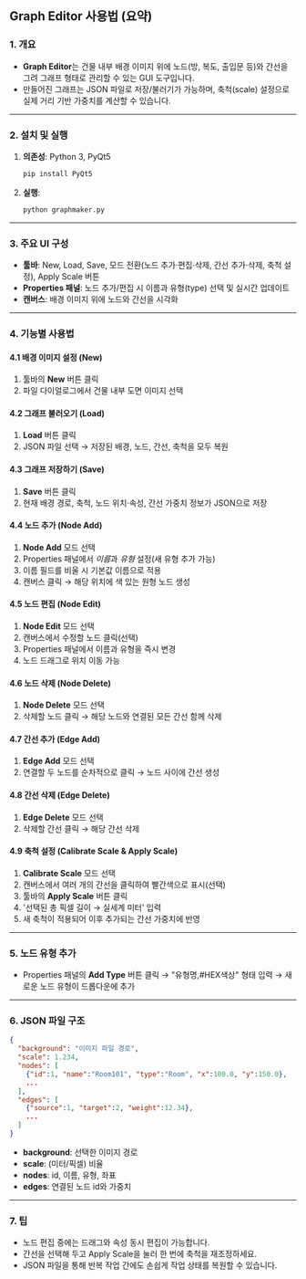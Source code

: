 ## Graph Editor 사용법 (요약)

### 1. 개요

* **Graph Editor**는 건물 내부 배경 이미지 위에 노드(방, 복도, 출입문 등)와 간선을 그려 그래프 형태로 관리할 수 있는 GUI 도구입니다.
* 만들어진 그래프는 JSON 파일로 저장/불러기가 가능하며, 축척(scale) 설정으로 실제 거리 기반 가중치를 계산할 수 있습니다.

---

### 2. 설치 및 실행

1. **의존성**: Python 3, PyQt5

   ```bash
   pip install PyQt5
   ```
2. **실행**:

   ```bash
   python graphmaker.py
   ```

---

### 3. 주요 UI 구성

* **툴바**: New, Load, Save, 모드 전환(노드 추가·편집·삭제, 간선 추가·삭제, 축척 설정), Apply Scale 버튼
* **Properties 패널**: 노드 추가/편집 시 이름과 유형(type) 선택 및 실시간 업데이트
* **캔버스**: 배경 이미지 위에 노드와 간선을 시각화

---

### 4. 기능별 사용법

#### 4.1 배경 이미지 설정 (New)

1. 툴바의 **New** 버튼 클릭
2. 파일 다이얼로그에서 건물 내부 도면 이미지 선택

#### 4.2 그래프 불러오기 (Load)

1. **Load** 버튼 클릭
2. JSON 파일 선택 → 저장된 배경, 노드, 간선, 축척을 모두 복원

#### 4.3 그래프 저장하기 (Save)

1. **Save** 버튼 클릭
2. 현재 배경 경로, 축척, 노드 위치·속성, 간선 가중치 정보가 JSON으로 저장

#### 4.4 노드 추가 (Node Add)

1. **Node Add** 모드 선택
2. Properties 패널에서 *이름*과 *유형* 설정(새 유형 추가 가능)
3. 이름 필드를 비울 시 기본값 이름으로 적용
4. 캔버스 클릭 → 해당 위치에 색 있는 원형 노드 생성

#### 4.5 노드 편집 (Node Edit)

1. **Node Edit** 모드 선택
2. 캔버스에서 수정할 노드 클릭(선택)
3. Properties 패널에서 이름과 유형을 즉시 변경
4. 노드 드래그로 위치 이동 가능

#### 4.6 노드 삭제 (Node Delete)

1. **Node Delete** 모드 선택
2. 삭제할 노드 클릭 → 해당 노드와 연결된 모든 간선 함께 삭제

#### 4.7 간선 추가 (Edge Add)

1. **Edge Add** 모드 선택
2. 연결할 두 노드를 순차적으로 클릭 → 노드 사이에 간선 생성

#### 4.8 간선 삭제 (Edge Delete)

1. **Edge Delete** 모드 선택
2. 삭제할 간선 클릭 → 해당 간선 삭제

#### 4.9 축척 설정 (Calibrate Scale & Apply Scale)

1. **Calibrate Scale** 모드 선택
2. 캔버스에서 여러 개의 간선을 클릭하여 빨간색으로 표시(선택)
3. 툴바의 **Apply Scale** 버튼 클릭
4. '선택된 총 픽셀 길이 → 실세계 미터' 입력
5. 새 축척이 적용되어 이후 추가되는 간선 가중치에 반영

---

### 5. 노드 유형 추가

* Properties 패널의 **Add Type** 버튼 클릭 → "유형명,#HEX색상" 형태 입력 → 새로운 노드 유형이 드롭다운에 추가

---

### 6. JSON 파일 구조

```json
{
  "background": "이미지 파일 경로",
  "scale": 1.234,
  "nodes": [
    {"id":1, "name":"Room101", "type":"Room", "x":100.0, "y":150.0},
    ...
  ],
  "edges": [
    {"source":1, "target":2, "weight":12.34},
    ...
  ]
}
```

* **background**: 선택한 이미지 경로
* **scale**: (미터/픽셀) 비율
* **nodes**: id, 이름, 유형, 좌표
* **edges**: 연결된 노드 id와 가중치

---

### 7. 팁

* 노드 편집 중에는 드래그와 속성 동시 편집이 가능합니다.
* 간선을 선택해 두고 Apply Scale을 눌러 한 번에 축척을 재조정하세요.
* JSON 파일을 통해 반복 작업 간에도 손쉽게 작업 상태를 복원할 수 있습니다.
